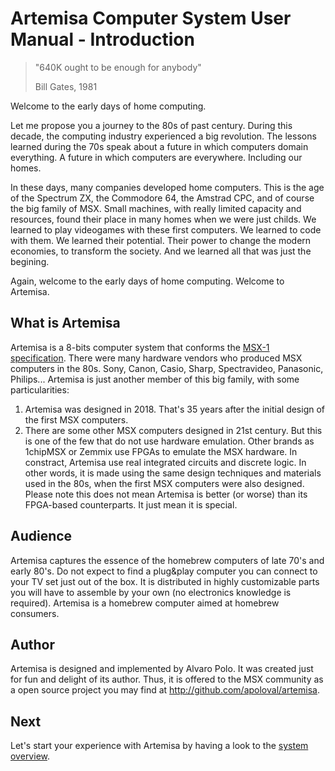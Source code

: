 # Artemisa Computer System User Manual - Introduction

> "640K ought to be enough for anybody"
>
> Bill Gates, 1981

Welcome to the early days of home computing.

Let me propose you a journey to the 80s of past century. During this decade, the computing industry experienced a big revolution. The lessons learned during the 70s speak about a future in which computers domain everything. A future in which computers are everywhere. Including our homes.

In these days, many companies developed home computers. This is the age of the Spectrum ZX, the Commodore 64, the Amstrad CPC, and of course the big family of MSX. Small machines, with really limited capacity and resources, found their place in many homes when we were just childs. We learned to play videogames with these first computers. We learned to code with them. We learned their potential. Their power to change the modern economies, to transform the society. And we learned all that was just the begining.

Again, welcome to the early days of home computing. Welcome to Artemisa.

## What is Artemisa

Artemisa is a 8-bits computer system that conforms the [MSX-1 specification](https://en.wikipedia.org/wiki/MSX). There were many hardware vendors who produced MSX computers in the 80s. Sony, Canon, Casio, Sharp, Spectravideo, Panasonic, Philips... Artemisa is just another member of this big family, with some particularities:

1) Artemisa was designed in 2018. That's 35 years after the initial design of the first MSX computers.
2) There are some other MSX computers designed in 21st century. But this is one of the few that do not use hardware emulation. Other brands as 1chipMSX or Zemmix use FPGAs to emulate the MSX hardware. In constract, Artemisa use real integrated circuits and discrete logic. In other words, it is made using the same design techniques and materials used in the 80s, when the first MSX computers were also designed. Please note this does not mean Artemisa is better (or worse) than its FPGA-based counterparts. It just mean it is special.

## Audience

Artemisa captures the essence of the homebrew computers of late 70's and early 80's. Do not expect to find a plug&play computer you can connect to your TV set just out of the box. It is distributed in highly customizable parts you will have to assemble by your own (no electronics knowledge is required). Artemisa is a homebrew computer aimed at homebrew consumers.

## Author

Artemisa is designed and implemented by Alvaro Polo. It was created just for fun and delight of its author. Thus, it is offered to the MSX community as a open source project you may find at http://github.com/apoloval/artemisa.

## Next

Let's start your experience with Artemisa by having a look to the [system overview](020-system-overview.md).
